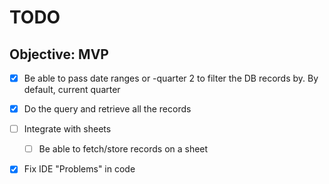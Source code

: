 # TODO

## Objective: MVP

* [x] Be able to pass date ranges or -quarter 2 to filter the DB records by. By default, current quarter
* [x] Do the query and retrieve all the records
* [ ] Integrate with sheets
    * [ ] Be able to fetch/store records on a sheet
* [x] Fix IDE "Problems" in code
    
